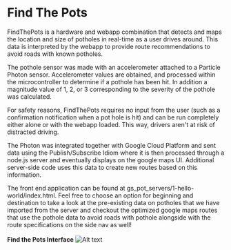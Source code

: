 # Find The Pots
FindThePots is a hardware and webapp combination that detects and maps the location and size of potholes in real-time as a user drives around. This data is interpreted by the webapp to provide route recommendations to avoid roads with known potholes.

The pothole sensor was made with an accelerometer attached to a Particle Photon sensor. Accelerometer values are obtained, and processed within the microcontroller to determine if a pothole has been hit. In addition a magnitude value of 1, 2, or 3 corresponding to the severity of the pothole was calculated.

For safety reasons, FindThePots requires no input from the user (such as a confirmation notification when a pot hole is hit) and can be run completely either alone or with the webapp loaded. This way, drivers aren't at risk of distracted driving.

The Photon was integrated together with Google Cloud Platform and sent data using the Publish/Subscribe Idiom where it is then processed through a node.js server and eventually displays on the google maps UI. Additional server-side code uses this data to create new routes based on this information.

The front end application can be found at gs_pot_servers/1-hello-world/index.html.
Feel free to choose an option for beginning and destination to take a look at the pre-existing data on potholes that we have imported from the server and checkout the optimized google maps routes that use the pothole data to avoid roads with pothole alongside with the route specifications on the side nav as well!
<br /> <br />
<b>Find the Pots Interface</b>
![Alt text](https://github.com/vhenri/Find-The-Pots/blob/master/Find%20the%20Pots.PNG?raw=true)
